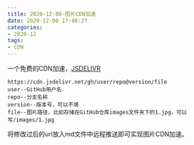 ```yaml
---
title: 2020-12-08-图片CDN加速 
date: 2020-12-08 17:40:27
categories:
- 2020-12
tags:
- CDN
---
```



一个免费的CDN加速，<a href="https://www.jsdelivr.com/?docs=gh" >JSDELIVR</a> 

```
https://cdn.jsdelivr.net/gh/user/repo@version/file
user--GitHub用户名
repo--分支名称
version--版本号，可以不填
file--图片路径，比如存储在GitHub仓库images文件夹下的1.jpg，可以写/images/1.jpg
```

将修改过后的url放入md文件中远程推送即可实现图片CDN加速。